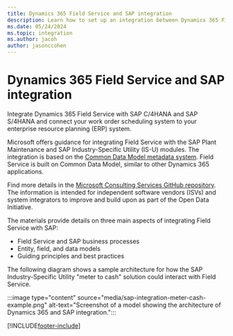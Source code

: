 ```yaml
---
title: Dynamics 365 Field Service and SAP integration
description: Learn how to set up an integration between Dynamics 365 Field Service and SAP applications.
ms.date: 05/24/2024
ms.topic: integration
ms.author: jacoh
author: jasonccohen
---
```


# Dynamics 365 Field Service and SAP integration

Integrate Dynamics 365 Field Service with SAP C/4HANA and SAP S/4HANA and connect your work order scheduling system to your enterprise resource planning (ERP) system.

Microsoft offers guidance for integrating Field Service with the SAP Plant Maintenance and SAP Industry-Specific Utility (IS-U) modules. The integration is based on the [Common Data Model metadata system](/common-data-model/). Field Service is built on Common Data Model, similar to other Dynamics 365 applications.

Find more details in the [Microsoft Consulting Services GitHub repository](https://github.com/microsoft/MCSBusinessApplicationsDynamicsFSUtilityIndustry). The information is intended for independent software vendors (ISVs) and system integrators to improve and build upon as part of the Open Data Initiative.

The materials provide details on three main aspects of integrating Field Service with SAP:

- Field Service and SAP business processes
- Entity, field, and data models
- Guiding principles and best practices

The following diagram shows a sample architecture for how the SAP Industry-Specific Utility "meter to cash" solution could interact with Field Service.

:::image type="content" source="media/sap-integration-meter-cash-example.png" alt-text="Screenshot of a model showing the architecture of Dynamics 365 and SAP integration.":::

[!INCLUDE[footer-include](../includes/footer-banner.md)]
